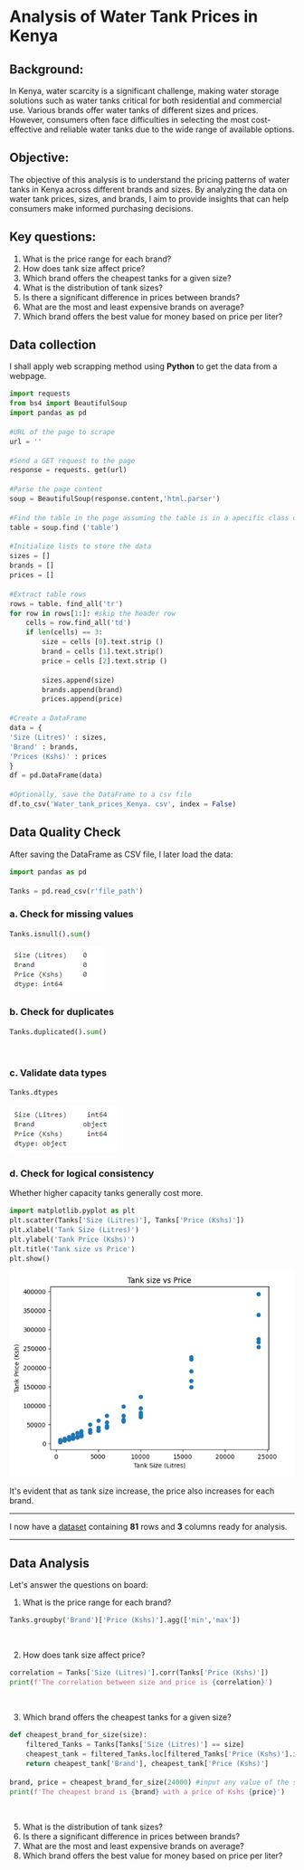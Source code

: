 # Analysis of Water Tank Prices in Kenya 

## Background: 
In Kenya, water scarcity is a significant challenge, making water storage solutions such as water tanks critical for both residential and commercial use. Various brands offer water tanks of different sizes and prices. However, consumers often face difficulties in selecting the most cost-effective and reliable water tanks due to the wide range of available options.

## Objective:
The objective of this analysis is to understand the pricing patterns of water tanks in Kenya across different brands and sizes. By analyzing the data on water tank prices, sizes, and brands, I aim to provide insights that can help consumers make informed purchasing decisions.

## Key questions: 

1. What is the price range for each brand?
2. How does tank size affect price?
3. Which brand offers the cheapest tanks for a given size?
4. What is the distribution of tank sizes?
5. Is there a significant difference in prices between brands?
6. What are the most and least expensive brands on average?
7. Which brand offers the best value for money based on price per liter?

## Data collection

I shall apply web scrapping method using **Python** to get the data from a webpage.

```python
import requests
from bs4 import BeautifulSoup
import pandas as pd

#URL of the page to scrape
url = ''

#Send a GET request to the page
response = requests. get(url)

#Parse the page content
soup = BeautifulSoup(response.content,'html.parser')

#Find the table in the page assuming the table is in a apecific class or id
table = soup.find ('table')

#Initialize lists to store the data
sizes = []
brands = []
prices = []

#Extract table rows
rows = table. find_all('tr')
for row in rows[1:]: #skip the header row
    cells = row.find_all('td')
    if len(cells) == 3:
        size = cells [0].text.strip ()
        brand = cells [1].text.strip()
        price = cells [2].text.strip ()

        sizes.append(size)
        brands.append(brand)
        prices.append(price)

#Create a DataFrame
data = {
'Size (Litres)' : sizes,
'Brand' : brands,
'Prices (Kshs)' : prices
}
df = pd.DataFrame(data)

#Optionally, save the DataFrame to a csv file
df.to_csv('Water_tank_prices_Kenya. csv', index = False)
```

## Data Quality Check 

After saving the DataFrame as CSV file, I later load the data: 

```python
import pandas as pd

Tanks = pd.read_csv(r'file_path')
``` 

### a. Check for missing values

```python
Tanks.isnull().sum()
```
![](Images/missing_values.PNG)

### b. Check for duplicates 

```python
Tanks.duplicated().sum()
```
![]() 

### c. Validate data types 

```python
Tanks.dtypes
```
![](Images/data_types.PNG)

### d. Check for logical consistency 
Whether higher capacity tanks generally cost more.

```python
import matplotlib.pyplot as plt
plt.scatter(Tanks['Size (Litres)'], Tanks['Price (Kshs)'])
plt.xlabel('Tank Size (Litres)')
plt.ylabel('Tank Price (Kshs)')
plt.title('Tank size vs Price')
plt.show()
```

![](Images/logical.PNG)

It's evident that as tank size increase, the price also increases for each brand.

---------------

I now have a [dataset]() containing **81** rows and **3** columns ready for analysis.

-------------

## Data Analysis 

Let's answer the questions on board:

1. What is the price range for each brand?

```python
Tanks.groupby('Brand')['Price (Kshs)'].agg(['min','max'])
```

![]()

2. How does tank size affect price?

```python
correlation = Tanks['Size (Litres)'].corr(Tanks['Price (Kshs)'])
print(f'The correlation between size and price is {correlation}')
```

![]()

3. Which brand offers the cheapest tanks for a given size?

```python
def cheapest_brand_for_size(size):
    filtered_Tanks = Tanks[Tanks['Size (Litres)'] == size]
    cheapest_tank = filtered_Tanks.loc[filtered_Tanks['Price (Kshs)'].idxmin()]
    return cheapest_tank['Brand'], cheapest_tank['Price (Kshs)']

brand, price = cheapest_brand_for_size(24000) #input any value of the size to get the cheapest brand and at what cost
print(f'The cheapest brand is {brand} with a price of Kshs {price}')
```

![]()

5. What is the distribution of tank sizes?
6. Is there a significant difference in prices between brands?
7. What are the most and least expensive brands on average?
8. Which brand offers the best value for money based on price per liter?

